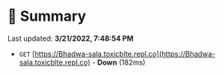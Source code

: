 # 📖 Summary
Last updated: **3/21/2022, 7:48:54 PM**

- `GET` [https://Bhadwa-sala.toxicblte.repl.co](https://Bhadwa-sala.toxicblte.repl.co) - **Down** (182ms)
